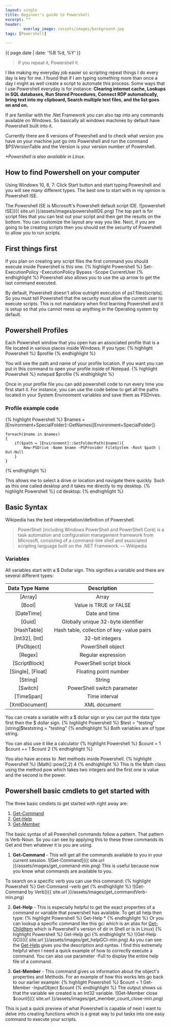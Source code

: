 ```yaml
---
layout: single
title: Beginner's guide to Powershell
excerpt: ""
header: 
        overlay_image: /assets/images/background.jpg
tags: [Powershell]

---
```

{{ page.date | date: '%B %d, %Y' }}

> If you repeat it, Powershell it.

I like making my everyday job easier so scripting repeat things I do every day is key for me. I found that if I am typing something more than once a day I might as well create a script to automate this process. 
Some ways that I use Powershell everyday is for instance: 
__Clearing internet cache, Lookups in SQL databases, Run Stored Procedures, Connect RDP automatically, bring text into my clipboard, Search multiple text files, and the list goes on and on.__

If are familiar with the .Net Framework you can also tap into any commands available on Windows. So basically all windows machines by default have Powershell built into it. 

Currently there are 6 versions of Powershell and to check what version you have on your machine just go into Powershell and run the command $PSVersionTable and the Version is your version number of Powershell.

_*Powershell is also available in Linux._

## How to find Powershell on your computer

Using Windows 10, 8, 7: 
    Click Start button and start typing Powershell and you will see many different types. The best one to start with in my opinion is Powershell ISE.

The Powershell ISE is Microsoft's Powershell default script IDE. 
![powershell ISE]({{ site.url }}/assets/images/powershellIDE.png)
The top part is for script files that you can test out your script and then get the results on the bottom. You can customize the layout any way you like. 
Next, if you are going to be creating scripts then you should set the security of Powershell to allow you to run scripts.

## First things first
If you plan on creating any script files the first command you should execute inside Powershell is this one.
{% highlight Powershell %}
    Set-ExecutionPolicy -ExecutionPolicy Bypass -Scope CurrentUser
{% endhighlight %}
Powershell also allows you to use the up arrow to get the last command executed.

By default, Powershell doesn't allow outright execution of ps1 files(scripts). So you must tell Powershell that the security must allow the current user to execute scripts.
This is not mandatory when first learning Powershell and it is setup so that you cannot mess up anything in the Operating system by default.

## Powershell Profiles
Each Powershell window that you open has an associated profile that is a file located in various places inside Windows.
If you type: 
{% highlight Powershell %}
    $profile
{% endhighlight %}

You will see the path and name of your profile location.
If you want you can put in this command to open your profile inside of Notepad.
{% highlight Powershell %}
    notepad $profile
{% endhighlight %}

Once in your profile file you can add powershell code to run every time you first start it. For instance, you can use the code below to get all the paths located in your System Environment variables and save them as PSDrives. 
### Profile example code
{% highlight Powershell %}
    $names = [Environment+SpecialFolder]::GetNames([Environment+SpecialFolder])

    foreach($name in $names)
    {
        if($path = [Environment]::GetFolderPath($name)){
            New-PSDrive -Name $name -PSProvider FileSystem -Root $path | Out-Null
        }
    }
{% endhighlight %}

This allows me to select a drive or location and navigate there quickly. Such as this one called desktop and it takes me directly to my desktop.
{% highlight Powershell %}
       cd desktop:
{% endhighlight %}

## Basic Syntax
Wikipedia has the best interpretation/definition of Powershell.

> PowerShell (including Windows PowerShell and PowerShell Core) is a task automation and configuration management framework from Microsoft, consisting of a command-line shell and associated scripting language built on the .NET Framework.
&mdash; Wikipedia

### Variables
All variables start with a $ Dollar sign. This signifies a variable and there are several different types:

|Data Type Name|Description|
|:------------:|:---------:|
|[Array]       | Array     |
|[Bool]        | Value is TRUE or FALSE|
|[DateTime]    | Date and time|
|[Guid]        | Globally unique 32-byte identifier|
|[HashTable]|	Hash table, collection of key-value pairs|
|[Int32], [Int]| 32-bit integers|
|[PsObject]| PowerShell object|
|[Regex]| Regular expression|
|[ScriptBlock]|	PowerShell script block|
|[Single], [Float]|	Floating point number|
|[String]| String|
|[Switch]| PowerShell switch parameter|
|[TimeSpan]| Time interval|
|[XmlDocument]|	XML document|

You can create a variable with a $ dollar sign or you can put the data type first then the $ dollar sign.
{% highlight Powershell %}
       $test = "testing"
       [string]$teststring = "testing"
{% endhighlight %}
Both variables are of type string.

You can also use it like a calculator
{% highlight Powershell %}
       $count = 1
       $count += 1
       $count
       2
{% endhighlight %}

You also have access to .Net methods inside Powershell.
{% highlight Powershell %}
       [Math]::pow(2,2)
       4
{% endhighlight %}
This is the Math class using the method pow which takes two integers and the first one is value and the second is the power.

## Powershell basic cmdlets to get started with

The three basic cmdlets to get started with right away are:

1. [Get-Command](http://ss64.com/ps/get-command.html)
2. [Get-Help](http://ss64.com/ps/get-help.html)
3. [Get-Member](http://ss64.com/ps/get-member.html)

The basic syntax of all Powershell commands follow a pattern. That pattern is Verb-Noun. So you can see by applying this to these three commands its Get and then whatever it is you are using.

1. __Get-Command__ - This will get all the commands available to you in your current session.
![Get-Command]({{ site.url }}/assets/images/get_command-min.png)
This is useful because now you know what commands are available to you.

To search on a specific verb you can use this command:
{% highlight Powershell %}
       Get-Command -verb get
{% endhighlight %}
![Get-Command by Verb]({{ site.url }}/assets/images/get_commandVerb-min.png)

2. __Get-Help__ - This is especially helpful to get the exact properties of a command or variable that powershell has available.
To get all help then type: 
{% highlight Powershell %}
       Get-Help *
{% endhighlight %}
Or you can lookup a specific command like this gci which is an alias for [Get-ChildItem](http://ss64.com/ps/get-childitem.html) which is Powershell's version of dir in Shell or ls in Linux)
{% highlight Powershell %}
       Get-Help gci
{% endhighlight %}
![Get-Help GCI]({{ site.url }}/assets/images/get_helpGCI-min.png)
As you can see the [Get-Help](http://ss64.com/ps/get-help.html) gives you the description and syntax. I find this extremely helpful when I need a quick example of how to correctly execute a command. You can also use parameter -Full to display the entire help file of a command.

3. __Get-Member__ - This command gives us information about the object's properties and Methods.
For an example of how this works lets go back to our earlier example:
{% highlight Powershell %}
    $count = 1
    Get-Member -InputObject $count
{% endhighlight %}
The output shows us that the variable we created is an Int32 variable.
![Get-Member close $count]({{ site.url }}/assets/images/get_member_count_close-min.png)

This is just a quick preview of what Powershell is capable of next I want to delve into creating functions which is a great way to put tasks into one easy command to execute your scripts.
